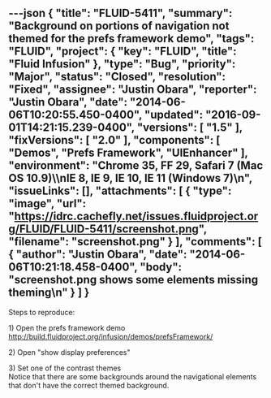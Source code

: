 ---json
{
  "title": "FLUID-5411",
  "summary": "Background on portions of navigation not themed for the prefs framework demo",
  "tags": "FLUID",
  "project": {
    "key": "FLUID",
    "title": "Fluid Infusion"
  },
  "type": "Bug",
  "priority": "Major",
  "status": "Closed",
  "resolution": "Fixed",
  "assignee": "Justin Obara",
  "reporter": "Justin Obara",
  "date": "2014-06-06T10:20:55.450-0400",
  "updated": "2016-09-01T14:21:15.239-0400",
  "versions": [
    "1.5"
  ],
  "fixVersions": [
    "2.0"
  ],
  "components": [
    "Demos",
    "Prefs Framework",
    "UIEnhancer"
  ],
  "environment": "Chrome 35, FF 29, Safari 7 (Mac OS 10.9)\\\nIE 8, IE 9, IE 10, IE 11 (Windows 7)\n",
  "issueLinks": [],
  "attachments": [
    {
      "type": "image",
      "url": "https://idrc.cachefly.net/issues.fluidproject.org/FLUID/FLUID-5411/screenshot.png",
      "filename": "screenshot.png"
    }
  ],
  "comments": [
    {
      "author": "Justin Obara",
      "date": "2014-06-06T10:21:18.458-0400",
      "body": "screenshot.png shows some elements missing theming\n"
    }
  ]
}
---
Steps to reproduce:

1\) Open the prefs framework demo\
<http://build.fluidproject.org/infusion/demos/prefsFramework/>

2\) Open "show display preferences"

3\) Set one of the contrast themes\
Notice that there are some backgrounds around the navigational elements that don't have the correct themed background.

        